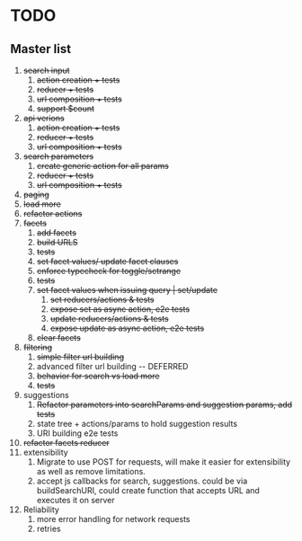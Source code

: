 # TODO

## Master list  
1. ~~search input~~
    1. ~~action creation + tests~~
    2. ~~reducer + tests~~
    3. ~~url composition + tests~~
    4. ~~support $count~~
2. ~~api verions~~
    1. ~~action creation + tests~~
    2. ~~reducer + tests~~
    3. ~~url composition + tests~~
3. ~~search parameters~~
    1. ~~create generic action for all params~~
    2. ~~reducer + tests~~
    3. ~~url composition + tests~~
4. ~~paging~~
5. ~~load more~~
5. ~~refactor actions~~
4. ~~facets~~
    1. ~~add facets~~
    2. ~~build URLS~~
    3. ~~tests~~
    4. ~~set facet values/ update facet clauses~~
    5. ~~enforce typecheck for toggle/setrange~~
    5. ~~tests~~
    6. ~~set facet values when issuing query | set/update~~
        1. ~~set reducers/actions & tests~~
        2. ~~expose set as async action, e2e tests~~
        3. ~~update reducers/actions & tests~~
        4. ~~expose update as async action, e2e tests~~
    7. ~~clear facets~~
5. ~~filtering~~
    1. ~~simple filter url building~~
    2. advanced filter url building -- DEFERRED
    3. ~~behavior for search vs load more~~
    4. ~~tests~~
5. suggestions
    1. ~~Refactor parameters into searchParams and suggestion params, add tests~~
    2. state tree + actions/params to hold suggestion results
    3. URI building e2e tests
7. ~~refactor facets reducer~~
6. extensibility
    1. Migrate to use POST for requests, will make it easier for extensibility as well as remove limitations.
    1. accept js callbacks for search, suggestions. could be via buildSearchURI, could create function that accepts URL and executes it on server
7. Reliability
    1. more error handling for network requests
    2. retries
